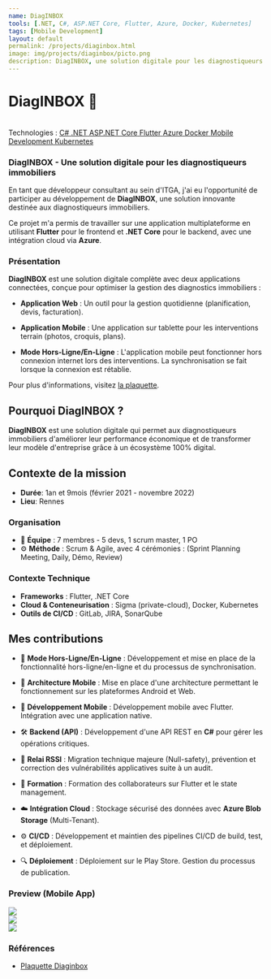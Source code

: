 ```yaml
---
name: DiagINBOX
tools: [.NET, C#, ASP.NET Core, Flutter, Azure, Docker, Kubernetes]
tags: [Mobile Development]
layout: default
permalink: /projects/diaginbox.html
image: img/projects/diaginbox/picto.png
description: DiagINBOX, une solution digitale pour les diagnostiqueurs immobiliers.
---
```


# DiagINBOX 🏢
<link
  rel="stylesheet"
  href="https://cdn.jsdelivr.net/npm/swiper@11/swiper-bundle.min.css"
/>
<script src="https://cdn.jsdelivr.net/npm/swiper@11/swiper-bundle.min.js"></script>
<p class="post-metadata text-muted">
 <br>Technologies : 
 <a class="text-decoration-none no-underline" href="/{{ site.baseurl }}projects/tools#C#">
    <span class="tag badge badge-pill text-primary border border-primary">C#</span>
</a>
<a class="text-decoration-none no-underline" href="/{{ site.baseurl }}projects/tools#.NET">
    <span class="tag badge badge-pill text-primary border border-primary">.NET</span>
</a>
<a class="text-decoration-none no-underline" href="/{{ site.baseurl }}projects/tools#aASP.NET Core">
    <span class="tag badge badge-pill text-primary border border-primary">ASP.NET Core</span>
</a>
<a class="text-decoration-none no-underline" href="/{{ site.baseurl }}projects/tools#flutter">
    <span class="tag badge badge-pill text-primary border border-primary">Flutter</span>
</a>
<a class="text-decoration-none no-underline" href="/{{ site.baseurl }}projects/tools#azure">
    <span class="tag badge badge-pill text-primary border border-primary">Azure</span>
</a>
<a class="text-decoration-none no-underline" href="/{{ site.baseurl }}projects/tools#docker">
    <span class="tag badge badge-pill text-primary border border-primary">Docker</span>
</a>
<a class="text-decoration-none no-underline" href="/{{ site.baseurl }}projects/tools#mobile-development">
    <span class="tag badge badge-pill text-primary border border-primary">Mobile Development</span>
</a>
<a class="text-decoration-none no-underline" href="/{{ site.baseurl }}projects/tools#kubernetes">
    <span class="tag badge badge-pill text-primary border border-primary">Kubernetes</span>
</a>
</p>



### DiagINBOX - Une solution digitale pour les diagnostiqueurs immobiliers

En tant que développeur consultant au sein d'ITGA, j'ai eu l'opportunité de participer au développement de **DiagINBOX**, une solution innovante destinée aux diagnostiqueurs immobiliers.

Ce projet m'a permis de travailler sur une application multiplateforme en utilisant **Flutter** pour le frontend et **.NET Core** pour le backend, avec une intégration cloud via **Azure**.

### Présentation

**DiagINBOX** est une solution digitale complète avec deux applications connectées, conçue pour optimiser la gestion des diagnostics immobiliers :

- **Application Web** : Un outil pour la gestion quotidienne (planification, devis, facturation).
- **Application Mobile** : Une application sur tablette pour les interventions terrain (photos, croquis, plans).

- **Mode Hors-Ligne/En-Ligne** : L'application mobile peut fonctionner hors connexion internet lors des interventions. La synchronisation se fait lorsque la connexion est rétablie.

Pour plus d'informations, visitez [la plaquette](https://www.itga.fr/wp-content/uploads/2021/08/Plaquette_DiagInbox-2021-web.pdf).

## Pourquoi DiagINBOX ?

**DiagINBOX** est une solution digitale qui permet aux diagnostiqueurs immobiliers d'améliorer leur performance économique et de transformer leur modèle d'entreprise grâce à un écosystème 100% digital.

## Contexte de la mission
- **Durée**: 1an et 9mois (février 2021 - novembre 2022)
- **Lieu**: Rennes

### Organisation
- 👬 **Équipe** : 7 membres - 5 devs, 1 scrum master, 1 PO
- ⚙️ **Méthode** : Scrum & Agile, avec 4 cérémonies : (Sprint Planning Meeting, Daily, Démo, Review)

### Contexte Technique

- **Frameworks** : Flutter, .NET Core
- **Cloud & Conteneurisation** : Sigma (private-cloud), Docker, Kubernetes
- **Outils de CI/CD** : GitLab, JIRA, SonarQube

## Mes contributions

- 🔄 **Mode Hors-Ligne/En-Ligne** : Développement et mise en place de la fonctionnalité hors-ligne/en-ligne et du processus de synchronisation.

- 📱 **Architecture Mobile** : Mise en place d'une architecture permettant le fonctionnement sur les plateformes Android et Web.

- 📱 **Développement Mobile** : Développement mobile avec Flutter. Intégration avec une application native.

- 🛠️ **Backend (API)** : Développement d'une API REST en **C#** pour gérer les opérations critiques.

- 🔐 **Relai RSSI** : Migration technique majeure (Null-safety), prévention et correction des vulnérabilités applicatives suite à un audit.

- 📖 **Formation** : Formation des collaborateurs sur Flutter et le state management.

- ☁️ **Intégration Cloud** : Stockage sécurisé des données avec **Azure Blob Storage** (Multi-Tenant).

- ⚙️ **CI/CD** : Développement et maintien des pipelines CI/CD de build, test, et déploiement.

- 🔍 **Déploiement** : Déploiement sur le Play Store. Gestion du processus de publication.


### Preview (Mobile App)
<div class="swiper">
  <!-- Additional required wrapper -->
  <div class="swiper-wrapper">
    <!-- Slides -->
    <div class="swiper-slide"><img heigth src="/{{ site.baseurl }}img/projects/diaginbox/login.webp"/> </div>
    <div class="swiper-slide"><img  src="/{{ site.baseurl }}img/projects/diaginbox/mobile_main-screen.webp"/> </div>
    <div class="swiper-slide"><img  src="/{{ site.baseurl }}img/projects/diaginbox/main_screen.webp"/> </div>

    
  </div>
  <!-- If we need pagination -->
  <div class="swiper-pagination"></div>

  <div class="swiper-button-prev"></div>
  <div class="swiper-button-next"></div>
</div>


### Références
- [Plaquette Diaginbox](https://www.itgagroup.com/wp-content/uploads/2019/12/Plaquette_DiagInbox-AU.pdf)



<script>
  const swiper = new Swiper('.swiper', {
  // Optional parameters
  direction: 'horizontal',
  loop: true,
  slidesPerView: 2,
  spaceBetween: 15,
  centerSlide: 'true',
  fade: 'true',
  pagination: {
      el: ".swiper-pagination",
      clickable: true,
      dynamicBullets: true,
  },
  navigation: {
      nextEl: ".swiper-button-next",
      prevEl: ".swiper-button-prev",
  },
  breakpoints:{
        0: {
            slidesPerView: 1,
        },
        520: {
            slidesPerView: 2,
        },
        1024: {
            slidesPerView: 3,
        },
    },

});
  </script>